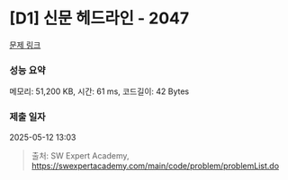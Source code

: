# [D1] 신문 헤드라인 - 2047 

[문제 링크](https://swexpertacademy.com/main/code/problem/problemDetail.do?contestProbId=AV5QKsLaAy0DFAUq) 

### 성능 요약

메모리: 51,200 KB, 시간: 61 ms, 코드길이: 42 Bytes

### 제출 일자

2025-05-12 13:03



> 출처: SW Expert Academy, https://swexpertacademy.com/main/code/problem/problemList.do